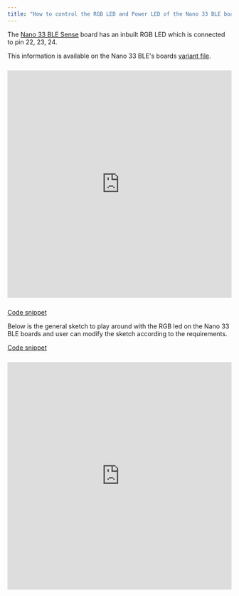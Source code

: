```yaml
---
title: "How to control the RGB LED and Power LED of the Nano 33 BLE boards?"
---
```


The [Nano 33 BLE Sense](https://store.arduino.cc/products/arduino-nano-33-ble-sense) board has an inbuilt RGB LED which is connected to pin 22, 23, 24.

This information is available on the Nano 33 BLE's boards [variant file](https://github.com/arduino/ArduinoCore-nRF528x-mbedos/blob/master/variants/ARDUINO_NANO33BLE/pins_arduino.h#L54).

<iframe src=https://create.arduino.cc/editor/arduino_support/b128a04b-ae92-40b3-be19-18bb0cdf3194/preview?embed&snippet=L3-L7 style="height:510px;width:100%;margin:10px 0" frameborder=0></iframe>

[Code snippet](https://create.arduino.cc/editor/arduino_support/b128a04b-ae92-40b3-be19-18bb0cdf3194/preview?embed&snippet=L3-L7)

Below is the general sketch to play around with the RGB led on the Nano 33 BLE boards and user can modify the sketch according to the requirements.

[Code snippet](https://create.arduino.cc/editor/arduino_support/b128a04b-ae92-40b3-be19-18bb0cdf3194/preview?embed)

<iframe src=https://create.arduino.cc/editor/arduino_support/b128a04b-ae92-40b3-be19-18bb0cdf3194/preview?embed style="height:510px;width:100%;margin:10px 0" frameborder=0></iframe>
